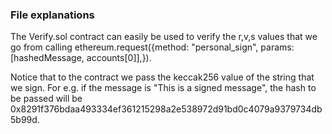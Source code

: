 
### File explanations

The Verify.sol contract can easily be used to verify the r,v,s values that we go from calling ethereum.request({method: "personal_sign", params: [hashedMessage, accounts[0]],}).

Notice that to the contract we pass the keccak256 value of the string that we sign. 
For e.g. if the message is "This is a signed message", the hash to be passed will be 0x8291f376bdaa493334ef361215298a2e538972d91bd0c4079a9379734db5b99d.